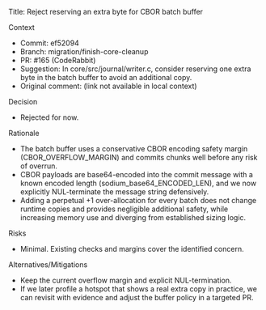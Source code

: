 Title: Reject reserving an extra byte for CBOR batch buffer

Context
- Commit: ef52094
- Branch: migration/finish-core-cleanup
- PR: #165 (CodeRabbit)
- Suggestion: In core/src/journal/writer.c, consider reserving one extra byte in the batch buffer to avoid an additional copy.
- Original comment: (link not available in local context)

Decision
- Rejected for now.

Rationale
- The batch buffer uses a conservative CBOR encoding safety margin (CBOR_OVERFLOW_MARGIN) and commits chunks well before any risk of overrun.
- CBOR payloads are base64-encoded into the commit message with a known encoded length (sodium_base64_ENCODED_LEN), and we now explicitly NUL-terminate the message string defensively.
- Adding a perpetual +1 over-allocation for every batch does not change runtime copies and provides negligible additional safety, while increasing memory use and diverging from established sizing logic.

Risks
- Minimal. Existing checks and margins cover the identified concern.

Alternatives/Mitigations
- Keep the current overflow margin and explicit NUL-termination.
- If we later profile a hotspot that shows a real extra copy in practice, we can revisit with evidence and adjust the buffer policy in a targeted PR.

